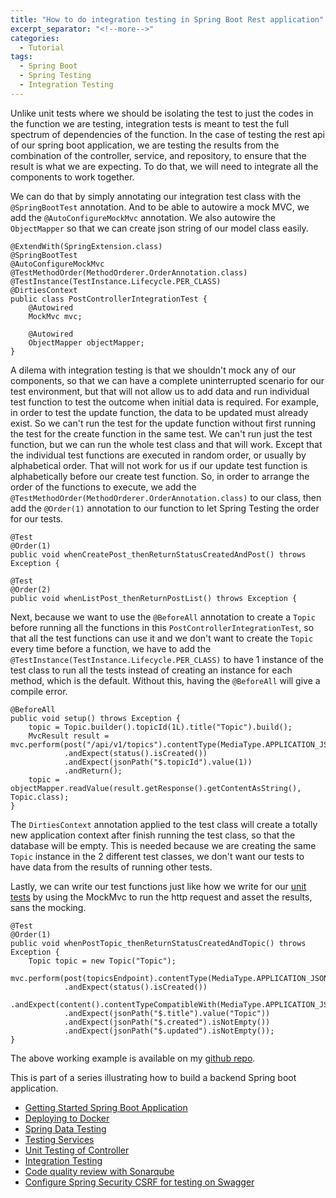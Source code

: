 ```yaml
---
title: "How to do integration testing in Spring Boot Rest application"
excerpt_separator: "<!--more-->"
categories:
  - Tutorial
tags:
  - Spring Boot
  - Spring Testing
  - Integration Testing
---
```


Unlike unit tests where we should be isolating the test to just the codes in the function we are testing, integration tests is meant to test the full spectrum of dependencies of the function. In the case of testing the rest api of our spring boot application, we are testing the results from the combination of the controller, service, and repository, to ensure that the result is what we are expecting. To do that, we will need to integrate all the components to work together.

We can do that by simply annotating our integration test class with the `@SpringBootTest` annotation. And to be able to autowire a mock MVC, we add the `@AutoConfigureMockMvc` annotation. We also autowire the `ObjectMapper` so that we can create json string of our model class easily.

```
@ExtendWith(SpringExtension.class)
@SpringBootTest
@AutoConfigureMockMvc
@TestMethodOrder(MethodOrderer.OrderAnnotation.class)
@TestInstance(TestInstance.Lifecycle.PER_CLASS)
@DirtiesContext
public class PostControllerIntegrationTest {
    @Autowired
    MockMvc mvc;

    @Autowired
    ObjectMapper objectMapper;
}
```

A dilema with integration testing is that we shouldn't mock any of our components, so that we can have a complete uninterrupted scenario for our test environment, but that will not allow us to add data and run individual test function to test the outcome when initial data is required. For example, in order to test the update function, the data to be updated must already exist. So we can't run the test for the update function without first running the test for the create function in the same test. We can't run just the test function, but we can run the whole test class and that will work. Except that the individual test functions are executed in random order, or usually by alphabetical order. That will not work for us if our update test function is alphabetically before our create test function. So, in order to arrange the order of the functions to execute, we add the `@TestMethodOrder(MethodOrderer.OrderAnnotation.class)` to our class, then add the `@Order(1)` annotation to our function to let Spring Testing the order for our tests.

```
@Test
@Order(1)
public void whenCreatePost_thenReturnStatusCreatedAndPost() throws Exception {

@Test
@Order(2)
public void whenListPost_thenReturnPostList() throws Exception {
```

Next, because we want to use the `@BeforeAll` annotation to create a `Topic` before running all the functions in this `PostControllerIntegrationTest`, so that all the test functions can use it and we don't want to create the `Topic` every time before a function, we have to add the `@TestInstance(TestInstance.Lifecycle.PER_CLASS)` to have 1 instance of the test class to run all the tests instead of creating an instance for each method, which is the default. Without this, having the `@BeforeAll` will give a compile error.

```
@BeforeAll
public void setup() throws Exception {
    topic = Topic.builder().topicId(1L).title("Topic").build();
    MvcResult result = mvc.perform(post("/api/v1/topics").contentType(MediaType.APPLICATION_JSON).content(objectMapper.writeValueAsString(topic)))
            .andExpect(status().isCreated())
            .andExpect(jsonPath("$.topicId").value(1))
            .andReturn();
    topic = objectMapper.readValue(result.getResponse().getContentAsString(), Topic.class);
}
```

The `DirtiesContext` annotation applied to the test class will create a totally new application context after finish running the test class, so that the database will be empty. This is needed because we are creating the same `Topic` instance in the 2 different test classes, we don't want our tests to have data from the results of running other tests. 

Lastly, we can write our test functions just like how we write for our [unit tests](https://thecodinganalyst.github.io/knowledgebase/how-to-unit-test-rest-controller-in-a-spring-boot-application/) by using the MockMvc to run the http request and asset the results, sans the mocking. 

```
@Test
@Order(1)
public void whenPostTopic_thenReturnStatusCreatedAndTopic() throws Exception {
    Topic topic = new Topic("Topic");
    mvc.perform(post(topicsEndpoint).contentType(MediaType.APPLICATION_JSON).content(objectMapper.writeValueAsString(topic)))
            .andExpect(status().isCreated())
            .andExpect(content().contentTypeCompatibleWith(MediaType.APPLICATION_JSON))
            .andExpect(jsonPath("$.title").value("Topic"))
            .andExpect(jsonPath("$.created").isNotEmpty())
            .andExpect(jsonPath("$.updated").isNotEmpty());
}
```

The above working example is available on my [github repo](https://github.com/thecodinganalyst/forum/blob/initial-sample/src/test/java/com/hevlar/forum/controller/PostControllerIntegrationTest.java). 

This is part of a series illustrating how to build a backend Spring boot application.
- [Getting Started Spring Boot Application](https://thecodinganalyst.github.io/tutorial/Spring-boot-application-getting-started/)
- [Deploying to Docker](https://thecodinganalyst.github.io/tutorial/Deploying-mult-container-application-to-docker/)
- [Spring Data Testing](https://thecodinganalyst.github.io/tutorial/how-to-test-spring-data-repository/)
- [Testing Services](https://thecodinganalyst.github.io/tutorial/how-to-test-services-in-a-spring-boot-application/)
- [Unit Testing of Controller](https://thecodinganalyst.github.io/tutorial/how-to-unit-test-rest-controller-in-a-spring-boot-application/)
- [Integration Testing](https://thecodinganalyst.github.io/knowledgebase/how-to-do-integration-testing-in-spring-boot-rest-application/)
- [Code quality review with Sonarqube](https://www.thecodinganalyst.com/tutorial/integrate-code-quality-review-with-sonarqube/)
- [Configure Spring Security CSRF for testing on Swagger](https://www.thecodinganalyst.com/tutorial/Configure-spring-security-csrf-for-testing-on-swagger/)